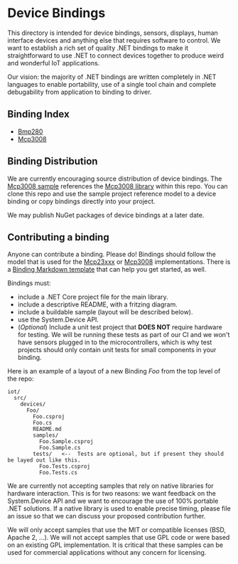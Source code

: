# Device Bindings

This directory is intended for device bindings, sensors, displays, human interface devices and anything else that requires software to control. We want to establish a rich set of quality .NET bindings to make it  straightforward to use .NET to connect devices together to produce weird and wonderful IoT applications.

Our vision: the majority of .NET bindings are written completely in .NET languages to enable portability, use of a single tool chain and complete debugability from application to binding to driver.

## Binding Index

* [Bmp280](Bmp280/README.md)
* [Mcp3008](Mcp3008/README.md)

## Binding Distribution

We are currently encouraging source distribution of device bindings. The [Mcp3008 sample](Mcp3008/samples/README.md) references the [Mcp3008 library](Mcp3008/Mcp3008.csproj) within this repo. You can clone this repo and use the sample project reference model to a device binding or copy bindings directly into your project.

We may publish NuGet packages of device bindings at a later date.

## Contributing a binding

Anyone can contribute a binding. Please do! Bindings should follow the model that is used for the [Mcp23xxx](Mcp23xxx/README.md) or [Mcp3008](Mcp3008/README.md) implementations.  There is a [Binding Markdown template](Device%20Binding%20Template.md) that can help you get started, as well.

Bindings must:

* include a .NET Core project file for the main library.
* include a descriptive README, with a fritzing diagram.
* include a buildable sample (layout will be described below).
* use the System.Device API.
* (*Optional*) Include a unit test project that **DOES NOT** require hardware for testing. We will be running these tests as part of our CI and we won't have sensors plugged in to the microcontrollers, which is why test projects should only contain unit tests for small components in your binding.

Here is an example of a layout of a new Binding *Foo* from the top level of the repo:

```
iot/
  src/
    devices/
      Foo/
        Foo.csproj
        Foo.cs
        README.md
        samples/
          Foo.Sample.csproj
          Foo.Sample.cs
        tests/   <--  Tests are optional, but if present they should be layed out like this.
          Foo.Tests.csproj
          Foo.Tests.cs
```

We are currently not accepting samples that rely on native libraries for hardware interaction. This is for two reasons: we want feedback on the System.Device API and we want to encourage the use of 100% portable .NET solutions. If a native library is used to enable precise timing, please file an issue so that we can discuss your proposed contribution further.

We will only accept samples that use the MIT or compatible licenses (BSD, Apache 2, ...). We will not accept samples that use GPL code or were based on an existing GPL implementation. It is critical that these samples can be used for commercial applications without any concern for licensing.
